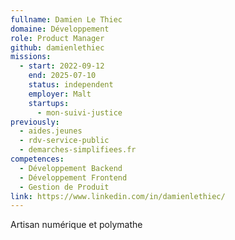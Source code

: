 ```yaml
---
fullname: Damien Le Thiec
domaine: Développement
role: Product Manager
github: damienlethiec
missions:
  - start: 2022-09-12
    end: 2025-07-10
    status: independent
    employer: Malt
    startups:
      - mon-suivi-justice
previously:
  - aides.jeunes
  - rdv-service-public
  - demarches-simplifiees.fr
competences:
  - Développement Backend
  - Développement Frontend
  - Gestion de Produit
link: https://www.linkedin.com/in/damienlethiec/
---
```

Artisan numérique et polymathe